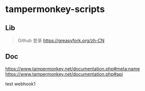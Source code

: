# tampermonkey-scripts

## Lib

> Github 登录
https://greasyfork.org/zh-CN

## Doc

https://www.tampermonkey.net/documentation.php#meta:name
https://www.tampermonkey.net/documentation.php#api

test webhook1